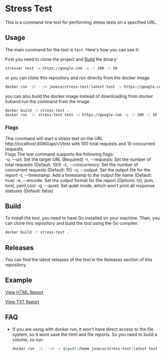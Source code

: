 # Stress Test

This is a command-line tool for performing stress tests on a specified URL.

## Usage

The main command for the tool is `test`. Here's how you can use it:

First you need to clone the project and [Build](##build) the binary:

```bash
stresser test -u https://google.com -q -r 100 -c 10
```
or you can clone this repository and run directly from the docker image
```bash
docker run -it --rm joneco/stress-test:latest test -u https://google.com -q -r 100 -c 10
```

you can also build the docker image instead of downloading from docker huband run the command from the image
```bash
docker build -t stress-test .
docker run -it stress-test test -u https://google.com -q -r 100 -c 10
````

### Flags

This command will start a stress test on the URL http://localhost:8080/api/v1/test with 100 total requests and 10 concurrent requests.  
Flags
The test command supports the following flags:  
-u, --url: Set the target URL (Required)
-r, --requests: Set the number of total requests (Default: 100)
-c, --concurrency: Set the number of concurrent requests (Default: 10)
-o, --output: Set the output file for the report
-t, --timestamp: Add a timestamp to the output file name (Default: true)
-e, --encode: Set the output format for the report (Options: txt, json, toml, yaml,csv)
-q, --quiet: Set quiet mode, which won't print all response statuses (Default: false)


## Build
To install the tool, you need to have Go installed on your machine. Then, you can clone this repository and build the tool using the Go compiler.  
```bash
docker build -t stress-test .
```

## Releases
You can find the latest releases of the tool in the Releases section of this repository.

## Example
[View HTML Report](./report.html)

[View TXT Report](./report.txt)

## FAQ
- If you are using with docker run, it won't have direct access to the file system, so it wont save the html and file reports. So you need to build a volume, so run:
    ```bash
    docker run -it --rm -v $(pwd):/home joneco/stress-test:latest test -u https://google.com -q -r 100 -c 10 -e json -o /home/report.json 
  ```
